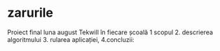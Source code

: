 # zarurile
Proiect final luna august Tekwill în fiecare școală
1 scopul
2. descrierea algoritmului
3. rularea aplicației,
4.concluzii:
